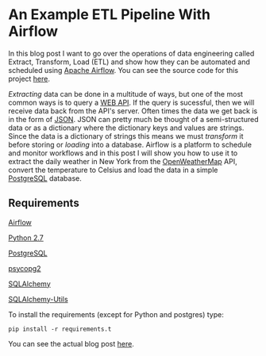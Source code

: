 # An Example ETL Pipeline With Airflow

In this blog post I want to go over the operations of data engineering called Extract, Transform, Load (ETL) and show how they can be automated and scheduled using <a href="https://airflow.incubator.apache.org/">Apache Airflow</a>. You can see the source code for this project <a href="https://github.com/mdh266/AirflowDataPipeline">here</a>.


*Extracting* data can be done in a multitude of ways, but one of the most common ways is to query a <a href="https://en.wikipedia.org/wiki/Web_API">WEB API</a>.  If the query is sucessful, then we will receive data back from the API's server. Often times the data we get back is in the form of <a href="https://en.wikipedia.org/wiki/JSON">JSON</a>.  JSON can pretty much be thought of a semi-structured data or as a dictionary where the dictionary keys and values are strings.  Since the data is a dictionary of strings this means we must *transform* it before storing or *loading* into a database. Airflow is a platform to schedule and monitor workflows and in this post I will show you how to use it to extract the daily weather in New York from the <a href="https://openweathermap.org/api">OpenWeatherMap</a> API, convert the temperature to Celsius and load the data in a simple <a href="https://www.postgresql.org/">PostgreSQL</a> database.


## Requirements

<a href="https://airflow.incubator.apache.org/">Airflow</a>

<a href="https://www.python.org/">Python 2.7</a>

<a href="https://www.postgresql.org/">PostgreSQL</a>

<a href="http://initd.org/psycopg/">psycopg2</a>

<a href="https://www.sqlalchemy.org/">SQLAlchemy</a>

<a href="https://sqlalchemy-utils.readthedocs.io/en/latest/">SQLAlchemy-Utils</a>

To install the requirements (except for Python and postgres) type:

	pip install -r requirements.t

You can see the actual blog post <a href="http://michael-harmon.com/blog/AirflowETL.html">here</a>.